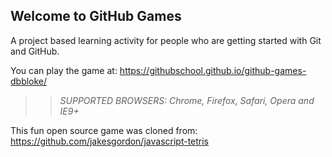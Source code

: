 ## Welcome to GitHub Games

A project based learning activity for people who are getting started with Git and GitHub.

You can play the game at: https://githubschool.github.io/github-games-dbbloke/

>> _*SUPPORTED BROWSERS*: Chrome, Firefox, Safari, Opera and IE9+_

This fun open source game was cloned from: https://github.com/jakesgordon/javascript-tetris
